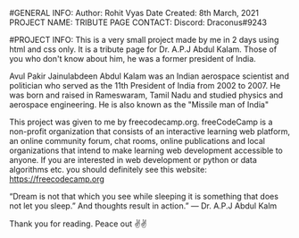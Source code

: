 #GENERAL INFO: 
Author: Rohit Vyas
Date Created: 8th March, 2021
PROJECT NAME: TRIBUTE PAGE
CONTACT: Discord: Draconus#9243

#PROJECT INFO: 
This is a very small project made by me in 2 days using html and css only. It is a tribute page for Dr. A.P.J Abdul Kalam. Those of you who don't know about him, he was a former president of India.

Avul Pakir Jainulabdeen Abdul Kalam was an Indian aerospace scientist and politician who served as the 11th President of India from 2002 to 2007. He was born and raised in Rameswaram, Tamil Nadu and studied physics and aerospace engineering. He is also known as the "Missile man of India" 

This project was given to me by freecodecamp.org. freeCodeCamp is a non-profit organization that consists of an interactive learning web platform, an online community forum, chat rooms, online publications and local organizations that intend to make learning web development accessible to anyone. If you are interested in web development or python or data algorithms etc.  you should definitely see this website: https://freecodecamp.org

“Dream is not that which you see while sleeping it is something that does not let you sleep.” And thoughts result in action.” ― Dr. A.P.J Abdul Kalm

Thank you for reading.
Peace out ✌✌

